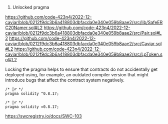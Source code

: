 1. Unlocked pragma

https://github.com/code-423n4/2022-12-caviar/blob/0212f9dc3b6a418803dbfacda0e340e059b8aae2/src/lib/SafeERC20Namer.sol#L2
https://github.com/code-423n4/2022-12-caviar/blob/0212f9dc3b6a418803dbfacda0e340e059b8aae2/src/Pair.sol#L2
https://github.com/code-423n4/2022-12-caviar/blob/0212f9dc3b6a418803dbfacda0e340e059b8aae2/src/Caviar.sol#L2
https://github.com/code-423n4/2022-12-caviar/blob/0212f9dc3b6a418803dbfacda0e340e059b8aae2/src/LpToken.sol#L2

Locking the pragma helps to ensure that contracts do not accidentally get deployed using, for example, an outdated compiler version that might introduce bugs that affect the contract system negatively.

```solidity
/* 🙅‍♂️ */
pragma solidity ^0.8.17;

/* 🙆‍♂️ */
pragma solidity =0.8.17;
```
https://swcregistry.io/docs/SWC-103
